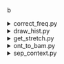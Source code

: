 b




<details>
  <summary>correct_freq.py</summary>
</details>



<details>
  <summary>draw_hist.py</summary>
</details>

<details>
  <summary>get_stretch.py</summary>
</details>

<details>
  <summary>ont_to_bam.py</summary>
</details>

<details>
  <summary>sep_context.py</summary>
</details>
